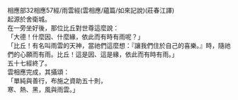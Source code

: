 相應部32相應57經/雨雲經(雲相應/蘊篇/如來記說)(莊春江譯)  
起源於舍衛城。  
在一旁坐好後，那位比丘對世尊這麼說：  
「大德！什麼因、什麼緣，依此而有時有雨呢？」  
「比丘！有名叫雨雲的天神，當祂們這麼想：『讓我們住於自己的喜樂。』時，隨祂們的心願而有雨。比丘！這是因、這是緣，依此而有時有雨。」  
五十七經終了。  
雲相應完成，其攝頌：  
「單純與善行，布施之資助五十則，  
寒、熱、黑，風與雨雲。」  
  
  
